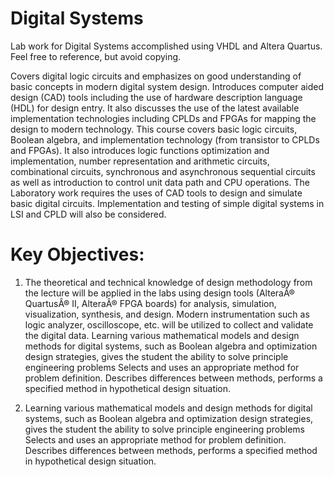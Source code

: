 # Digital Systems
Lab work for Digital Systems accomplished using VHDL and Altera Quartus. Feel free to reference, but avoid copying.

Covers digital logic circuits and emphasizes on good understanding of basic concepts in modern digital system design. Introduces computer aided design (CAD) tools including the use of hardware description language (HDL) for design entry. It also discusses the use of the latest available implementation technologies including CPLDs and FPGAs for mapping the design to modern technology. This course covers basic logic circuits, Boolean algebra, and implementation technology (from transistor to CPLDs and FPGAs). It also introduces logic functions optimization and implementation, number representation and arithmetic circuits, combinational circuits, synchronous and asynchronous sequential circuits as well as introduction to control unit data path and CPU operations. The Laboratory work requires the uses of CAD tools to design and simulate basic digital circuits. Implementation and testing of simple digital systems in LSI and CPLD will also be considered. 

# Key Objectives:
1. The theoretical and technical knowledge of design methodology from the lecture will be applied in the labs
   using design tools (AlteraÂ® QuartusÂ® II, AlteraÂ® FPGA boards) for analysis, simulation, visualization,
   synthesis, and design. Modern instrumentation such as logic analyzer, oscilloscope, etc. will be utilized to
   collect and validate the digital data. Learning various mathematical models and design methods for digital
   systems, such as Boolean algebra and optimization design strategies, gives the student the ability to solve
   principle engineering problems Selects and uses an appropriate method for problem definition. Describes
   differences between methods, performs a specified method in hypothetical design situation.

2. Learning various mathematical models and design methods for digital systems, such as Boolean algebra and
   optimization design strategies, gives the student the ability to solve principle engineering problems Selects
   and uses an appropriate method for problem definition. Describes differences between methods, performs a
   specified method in hypothetical design situation.
